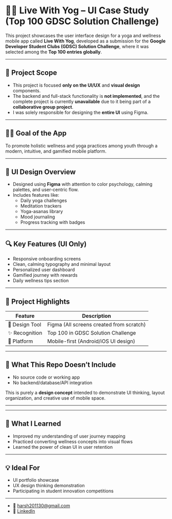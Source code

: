 # 🧘‍♂️ Live With Yog – UI Case Study (Top 100 GDSC Solution Challenge)

This project showcases the user interface design for a yoga and wellness mobile app called **Live With Yog**, developed as a submission for the **Google Developer Student Clubs (GDSC) Solution Challenge**, where it was selected among the **Top 100 entries globally**.

---

## 📑 Project Scope
- This project is focused **only on the UI/UX** and **visual design** components.
- The backend and full-stack functionality is **not implemented**, and the complete project is currently **unavailable** due to it being part of a **collaborative group project**.
- I was solely responsible for designing the **entire UI** using Figma.

---

## 👩‍🌾 Goal of the App
To promote holistic wellness and yoga practices among youth through a modern, intuitive, and gamified mobile platform.

---

## 🎨 UI Design Overview
- Designed using **Figma** with attention to color psychology, calming palettes, and user-centric flow.
- Includes features like:
  - Daily yoga challenges
  - Meditation trackers
  - Yoga-asanas library
  - Mood journaling
  - Progress tracking with badges

---

## 🔍 Key Features (UI Only)
- Responsive onboarding screens
- Clean, calming typography and minimal layout
- Personalized user dashboard
- Gamified journey with rewards
- Daily wellness tips section

---

## 📘 Project Highlights
| Feature | Description |
|--------|-------------|
| 🎨 Design Tool | Figma (All screens created from scratch) |
| ✨ Recognition | Top 100 in GDSC Solution Challenge |
| 🏡 Platform | Mobile-first (Android/iOS UI design) |

---

## 🚫 What This Repo Doesn’t Include
- No source code or working app
- No backend/database/API integration

This is purely a **design concept** intended to demonstrate UI thinking, layout organization, and creative use of mobile space.

---


---

## 🌱 What I Learned
- Improved my understanding of user journey mapping
- Practiced converting wellness concepts into visual flows
- Learned the power of clean UI in user retention

---

## 💡 Ideal For
- UI portfolio showcase
- UX design thinking demonstration
- Participating in student innovation competitions

---


- 📧 harsh201130@gmail.com
- 💼 [LinkedIn](https://www.linkedin.com/in/harsh-sharma-354379294/)
